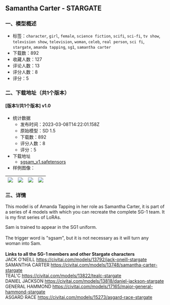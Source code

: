 ## Samantha Carter - STARGATE
### 一、模型概述

- 标签：`character`, `girl`, `female`, `science fiction`, `scifi`, `sci-fi`, `tv show`, `television show`, `television`, `woman`, `celeb`, `real person`, `sci fi`, `stargate`, `amanda tapping`, `sg1`, `samantha carter`
- 下载数：892
- 收藏人数：127
- 评论人数：13
- 评分人数：8
- 评分：5

### 二、下载地址（共1个版本）

#### [版本1/共1个版本] v1.0

- 统计数据
  - 发布时间：2023-03-08T14:22:01.158Z
  - 原始模型：SD 1.5
  - 下载数：892
  - 评分人数：8
  - 评分：5
- 下载地址
  - [sgsam_v1.safetensors](https://civitai.com/api/download/models/16188)
- 样例图像：

| <img src="https://image.civitai.com/xG1nkqKTMzGDvpLrqFT7WA/dbef5b9c-7bec-4f1c-aa50-2bd71a873d00/width=450/163493.jpeg" /> | <img src="https://image.civitai.com/xG1nkqKTMzGDvpLrqFT7WA/52f103b5-f58f-4fd1-6896-c123185bcf00/width=450/163885.jpeg" /> | <img src="https://image.civitai.com/xG1nkqKTMzGDvpLrqFT7WA/92e67744-11db-49fd-afc2-592077159300/width=450/163495.jpeg" /> | <img src="https://image.civitai.com/xG1nkqKTMzGDvpLrqFT7WA/cda72330-496d-4a04-65ec-504f035b5900/width=450/163494.jpeg" /> |
| ---- | ---- | ---- | ---- |


### 三、详情
<p>This model is of Amanda Tapping in her role as Samantha Carter, it is part of a series of 4 models with which you can recreate the complete SG-1 team. It is my first series of LoRAs.<br /></p><p>Sam is trained to appear in the SG1 uniform.<br /><br />The trigger word is "sgsam", but it is not necessary as it will turn any woman into Sam.<br /><br /><strong>Links to all the SG-1 members and other Stargate characters</strong><br />JACK O'NEILL <a target="_blank" rel="ugc" href="https://civitai.com/models/13792/jack-oneill-stargate">https://civitai.com/models/13792/jack-oneill-stargate</a><br />SAMANTHA CARTER <a target="_blank" rel="ugc" href="https://civitai.com/models/13748/samantha-carter-stargate">https://civitai.com/models/13748/samantha-carter-stargate</a><br />TEAL'C <a target="_blank" rel="ugc" href="https://civitai.com/models/13822/tealc-stargate">https://civitai.com/models/13822/tealc-stargate</a><br />DANIEL JACKSON <a target="_blank" rel="ugc" href="https://civitai.com/models/13818/daniel-jackson-stargate">https://civitai.com/models/13818/daniel-jackson-stargate</a><br />GENERAL HAMMOND <a target="_blank" rel="ugc" href="https://civitai.com/models/17165/major-general-hammond-stargate">https://civitai.com/models/17165/major-general-hammond-stargate</a><br />ASGARD RACE <a target="_blank" rel="ugc" href="https://civitai.com/models/15273/asgard-race-stargate">https://civitai.com/models/15273/asgard-race-stargate</a></p>